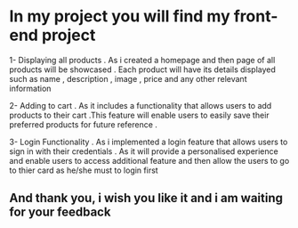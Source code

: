 <h1>In my project you will find my front-end project</h1>
<p>1- Displaying all products . As i created a homepage and then page of all products will be showcased . Each product will have its details displayed such as name , description , image , price and any other relevant information</p>
<p>2- Adding to cart . As it includes a functionality that allows users to add products to their cart .This feature will enable users to easily save their preferred products for future reference .</p>
<p>3- Login Functionality . As i implemented a login feature that allows users to sign in with their credentials . As it will provide a personalised experience and enable users to access additional feature and then allow the users to go to thier card as he/she must to login first</p>
<h2>And thank you, i wish you like it and i am waiting for your feedback</h2>
